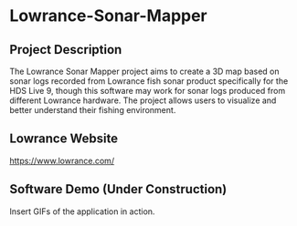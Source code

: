 # Lowrance-Sonar-Mapper

## Project Description
The Lowrance Sonar Mapper project aims to create a 3D map based on sonar logs recorded from Lowrance fish sonar product specifically for the HDS Live 9, though this software may work for sonar logs produced from different Lowrance hardware. The project allows users to visualize and better understand their fishing environment.

## Lowrance Website
https://www.lowrance.com/

## Software Demo (Under Construction)
Insert GIFs of the application in action.
